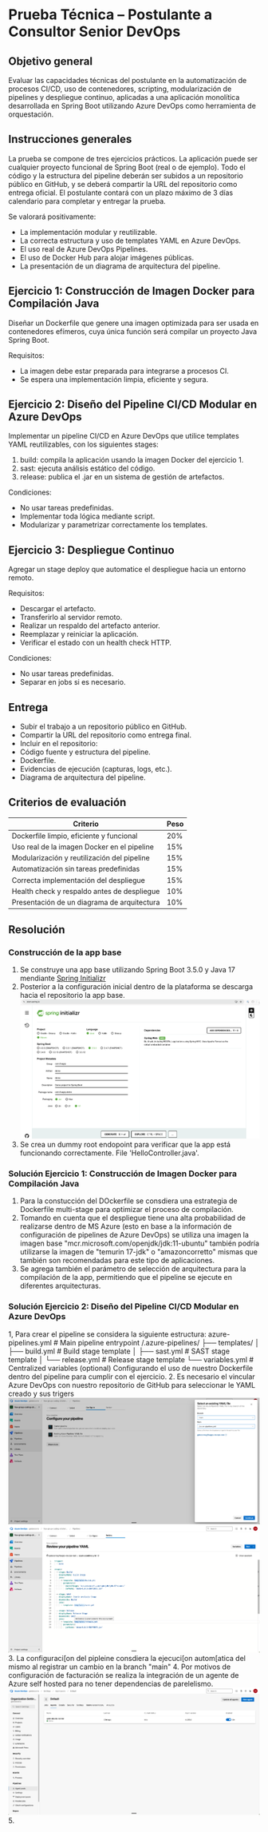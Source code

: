 # Prueba Técnica – Postulante a Consultor Senior DevOps

## Objetivo general

Evaluar las capacidades técnicas del postulante en la automatización de procesos CI/CD, uso de contenedores, scripting,
modularización de pipelines y despliegue continuo, aplicadas a una aplicación monolítica desarrollada en Spring Boot utilizando
Azure DevOps como herramienta de orquestación.

## Instrucciones generales

La prueba se compone de tres ejercicios prácticos.
La aplicación puede ser cualquier proyecto funcional de Spring Boot (real o de ejemplo).
Todo el código y la estructura del pipeline deberán ser subidos a un repositorio público en GitHub, y se deberá compartir la URL del
repositorio como entrega oficial.
El postulante contará con un plazo máximo de 3 días calendario para completar y entregar la prueba.

Se valorará positivamente:

- La implementación modular y reutilizable.
- La correcta estructura y uso de templates YAML en Azure DevOps.
- El uso real de Azure DevOps Pipelines.
- El uso de Docker Hub para alojar imágenes públicas.
- La presentación de un diagrama de arquitectura del pipeline.

## Ejercicio 1: Construcción de Imagen Docker para Compilación Java

Diseñar un Dockerfile que genere una imagen optimizada para ser usada en contenedores efímeros, cuya única función será
compilar un proyecto Java Spring Boot.

Requisitos:

- La imagen debe estar preparada para integrarse a procesos CI.
- Se espera una implementación limpia, eficiente y segura.

## Ejercicio 2: Diseño del Pipeline CI/CD Modular en Azure DevOps

Implementar un pipeline CI/CD en Azure DevOps que utilice templates YAML reutilizables, con los siguientes stages:

1. build: compila la aplicación usando la imagen Docker del ejercicio 1.
2. sast: ejecuta análisis estático del código.
3. release: publica el .jar en un sistema de gestión de artefactos.

Condiciones:

- No usar tareas predefinidas.
- Implementar toda lógica mediante script.
- Modularizar y parametrizar correctamente los templates.

## Ejercicio 3: Despliegue Continuo

Agregar un stage deploy que automatice el despliegue hacia un entorno remoto.

Requisitos:

- Descargar el artefacto.
- Transferirlo al servidor remoto.
- Realizar un respaldo del artefacto anterior.
- Reemplazar y reiniciar la aplicación.
- Verificar el estado con un health check HTTP.

Condiciones:

- No usar tareas predefinidas.
- Separar en jobs si es necesario.

## Entrega

- Subir el trabajo a un repositorio público en GitHub.
- Compartir la URL del repositorio como entrega final.
- Incluir en el repositorio:
- Código fuente y estructura del pipeline.
- Dockerfile.
- Evidencias de ejecución (capturas, logs, etc.).
- Diagrama de arquitectura del pipeline.

## Criterios de evaluación

| Criterio | Peso |
|----------|------|
| Dockerfile limpio, eficiente y funcional | 20% |
| Uso real de la imagen Docker en el pipeline | 15% |
| Modularización y reutilización del pipeline | 15% |
| Automatización sin tareas predefinidas | 15% |
| Correcta implementación del despliegue | 15% |
| Health check y respaldo antes de despliegue | 10% |
| Presentación de un diagrama de arquitectura | 10% |

## Resolución

### Construcción de la app base

1. Se construye una app base utilizando Spring Boot 3.5.0 y Java 17 mendiante [Spring Initializr](https://start.spring.io/)
2. Posterior a la configuración inicial dentro de la plataforma se descarga hacia el repositorio la app base.
![1748311303345](image/README/1748311303345.png)
3. Se crea un dummy root endopoint para verificar que la app está funcionando correctamente. File 'HelloController.java'.

### Solución Ejercicio 1: Construcción de Imagen Docker para Compilación Java

1. Para la constucción del DOckerfile se consdiera una estrategia de Dockerfile multi-stage para optimizar el proceso de compilación.
2. Tomando en cuenta que el despliegue tiene una alta probabilidad de realizarse dentro de MS Azure (esto en base a la información de configuración de pipelines de Azure DevOps) se utiliza una imagen la imagen base "mcr.microsoft.com/openjdk/jdk:11-ubuntu" también podría utilizarse la imagen de "temurin 17-jdk" o "amazoncorretto" mismas que también son recomendadas para este tipo de aplicaciones.
3. Se agrega también el parámetro de selección de arquitectura para la compilación de la app, permitiendo que el pipeline se ejecute en diferentes arquitecturas.


### Solución Ejercicio 2: Diseño del Pipeline CI/CD Modular en Azure DevOps

1, Para crear el pipeline se considera la siguiente estructura:
azure-pipelines.yml                # Main pipeline entrypoint
/.azure-pipelines/
  ├── templates/
  │     ├── build.yml              # Build stage template
  │     ├── sast.yml               # SAST stage template
  │     └── release.yml            # Release stage template
  └── variables.yml                # Centralized variables (optional)
Configurando el uso de nuestro Dockerfile dentro del pipeline para cumplir con el ejercicio.
2. Es necesario el vincular Azure DevOps con nuestro repositorio de GitHub para seleccionar le YAML creado y sus trigers
![1748315881872](image/README/1748315881872.png)
![1748315901963](image/README/1748315901963.png)
3. La configuraci[on del pipleine consdiera la ejecuci[on autom[atica del mismo al registrar un cambio en la branch "main"
4. Por motivos de configuración de facturación se realiza la integración de un agente de Azure self hosted para no tener dependencias de parelelismo.
![1748321056947](image/README/1748321056947.png)
5. 
